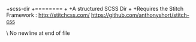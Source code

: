 +scss-dir
+========
+
+A structured SCSS Dir
+
+Requires the Stitch Framework : http://stitchcss.com/ https://github.com/anthonyshort/stitch-css
 	  	
\ No newline at end of file